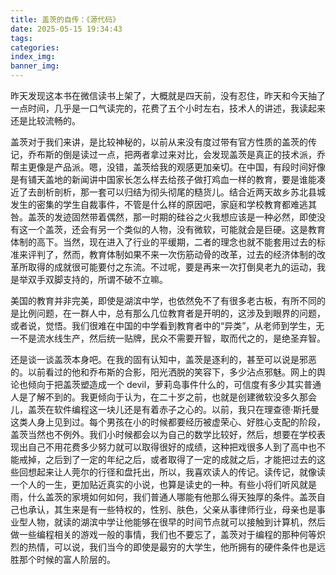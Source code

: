 ```yaml
---
title: 盖茨的自传：《源代码》
date: 2025-05-15 19:34:43
tags:
categories:
index_img:
banner_img:
---
```


昨天发现这本书在微信读书上架了，大概就是四天前，没有忍住，昨天和今天抽了一点时间，几乎是一口气读完的，花费了五个小时左右，技术人的讲述，我读起来还是比较流畅的。

盖茨对于我们来讲，是比较神秘的，以前从来没有度过带有官方性质的盖茨的传记，乔布斯的倒是读过一点，把两者拿过来对比，会发现盖茨是真正的技术派，乔帮主更像是产品派。嗯，没错，盖茨给我的观感更加亲切。在中国，有段时间好像是有铺天盖地的新闻讲中国家长怎么样去给孩子做打鸡血一样的教育，要是谁能凑近了去剖析剖析，那一套可以归结为彻头彻尾的糙货儿。结合近两天故乡苏北县城发生的密集的学生自裁事件，不管是什么样的原因吧，家庭和学校教育都难逃其咎。盖茨的发迹固然带着偶然，那一时期的硅谷之火我想应该是一种必然，即使没有这一个盖茨，还会有另一个类似的人物，没有微软，可能就会是巨硬。这是教育体制的高下。当然，现在进入了行业的平缓期，二者的理念也就不能套用过去的标准来评判了，然而，教育体制如果不来一次伤筋动骨的改革，过去的经济体制的改革所取得的成就很可能要付之东流。不过呢，要是再来一次打倒臭老九的运动，我是举双手双脚支持的，所谓不破不立嘛。

美国的教育并非完美，即使是湖滨中学，也依然免不了有很多老古板，有所不同的是比例问题，在一群人中，总有那么几位教育者是开明的，这涉及到眼界的问题，或者说，觉悟。我们很难在中国的中学看到教育者中的“异类”，从老师到学生，无一不是流水线生产，然后统一贴牌，民众不需要开智，取而代之的，是绝圣弃智。

还是谈一谈盖茨本身吧。在我的固有认知中，盖茨是逐利的，甚至可以说是邪恶的。以前看过的他和乔布斯的合影，阳光洒脱的笑容下，多少沾点邪魅。网上的舆论也倾向于把盖茨塑造成一个 devil，萝莉岛事件什么的，可信度有多少其实普通人是了解不到的。我更倾向于认为，在二十岁之前，也就是创建微软没多久那会儿，盖茨在软件编程这一块儿还是有着赤子之心的。以前，我只在理查德·斯托曼这类人身上见到过。每个男孩在小的时候都要经历被虚荣心、好胜心支配的阶段，盖茨当然也不例外。我们小时候都会以为自己的数学比较好，然后，想要在学校表现出自己不用花费多少努力就可以取得很好的成绩，这种把戏很多人到了高中也不能戒掉，之后到了一定的年纪之后，或者取得了一定的成就之后，才能把过去的这些回想起来让人莞尔的行径和盘托出，所以，我喜欢读人的传记。读传记，就像读一个人的一生，更加贴近真实的小说，也算是读史的一种。有些小将们听风就是雨，什么盖茨的家境如何如何，我们普通人哪能有他那么得天独厚的条件。盖茨自己也承认，其生来是有一些特权的，性别、肤色，父亲从事律师行业，母亲也是事业型人物，就读的湖滨中学让他能够在很早的时间节点就可以接触到计算机，然后做一些编程相关的游戏一般的事情，我们也不要忘了，盖茨对于编程的那种何等炽烈的热情，可以说，我们当今的即使是最穷的大学生，他所拥有的硬件条件也是远胜那个时候的富人阶层的。